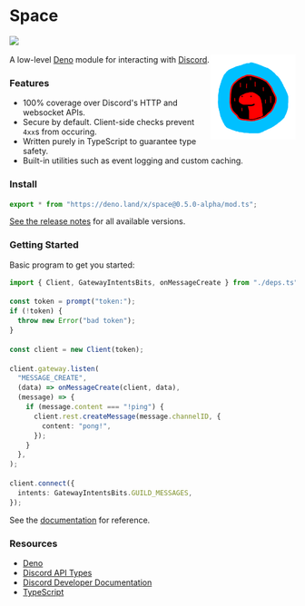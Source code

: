 # Space

[![](https://canary.discord.com/api/guilds/812458966357377067/widget.png)](https://discord.gg/UQuA3EwXCV)

<img align=right src=assets/space_logo.png height=150px>

A low-level [Deno](https://deno.land/) module for interacting with
[Discord](https://discord.com/).

### Features

- 100% coverage over Discord's HTTP and websocket APIs.
- Secure by default. Client-side checks prevent `4xx`s from occuring.
- Written purely in TypeScript to guarantee type safety.
- Built-in utilities such as event logging and custom caching.

### Install

```ts
export * from "https://deno.land/x/space@0.5.0-alpha/mod.ts";
```

[See the release notes](RELEASES.md) for all available versions.

### Getting Started

Basic program to get you started:

```ts
import { Client, GatewayIntentsBits, onMessageCreate } from "./deps.ts";

const token = prompt("token:");
if (!token) {
  throw new Error("bad token");
}

const client = new Client(token);

client.gateway.listen(
  "MESSAGE_CREATE",
  (data) => onMessageCreate(client, data),
  (message) => {
    if (message.content === "!ping") {
      client.rest.createMessage(message.channelID, {
        content: "pong!",
      });
    }
  },
);

client.connect({
  intents: GatewayIntentsBits.GUILD_MESSAGES,
});
```

See the
[documentation](https://doc.deno.land/https//deno.land/x/space@0.5.0-alpha/mod.ts)
for reference.

### Resources

- [Deno](https://deno.land/)
- [Discord API Types](https://github.com/discordjs/discord-api-types/tree/main/deno)
- [Discord Developer Documentation](https://discord.dev/)
- [TypeScript](https://www.typescriptlang.org/)

